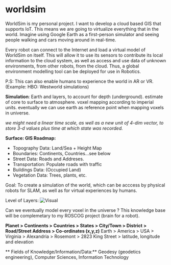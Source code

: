 # worldsim
WorldSim is my personal project. I want to develop a cloud based GIS that supports IoT. This means we are going to virtualize everything that in the world. Imagine using Google Earth as a first-person simulator and seeing people walking and cars moving around in real-time.

Every robot can connect to the Internet and load a virtual model of WorldSim on itself. This will allow it to use its sensors to contribute its local information to the cloud system, as well as access and use data of unknown environments, from other robots, from the cloud. Thus, a global environment modelling tool can be deployed for use in Robotics. 

P.S: This can also enable humans to experience the world in AR or VR. (Example: HBO: Westworld simulations)

**Simulation**: Earth and layers, to account for depth (underground). estimate of core to surface to atmosphere. voxel mapping according to imperial units. eventually we can use earth as reference point when mapping voxels in universe.

*we might need a linear time scale, as well as a new unit of 4-dim vector, to store 3-d values plus time at which state was recorded.*

**Surface: GIS Roadmap:**
 - Topography Data: Land/Sea + Height Map
 - Boundaries: Continents, Countries...see below
 - Street Data: Roads and Addreses.
 - Transportation: Populate roads with traffic
 - Buildings Data: (Occupied Land)
 - Vegetation Data: Trees, plants, etc.
 
 Goal: To create a simulation of the world, which can be acccess by physical robots for SLAM, as well as for virtual experiences by humans.


Level of Layers:
![Visual](https://upload.wikimedia.org/wikipedia/commons/7/73/Visual_Representation_of_Themes_in_a_GIS.jpg)

Can we eventually model every voxel in the universe ?
This knowledge base will be complemetary to my ROSCOG project (brain for a robot).


**Planet > Continents > Countries > States    > City/Town    > District > Road/Street Address > Co-ordinates (x,y,z)**
Earth  > America     > USA      > Virginia  > Alexandria   > Rosemont > 2823 King Street    > latitude, longitude and elevation

** Fields of Knowledge/Information/Data:**
Geodesy (geodetics engineering), Computer Sciences, Information Technology
